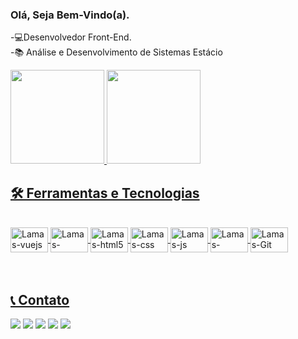 ### Olá, Seja Bem-Vindo(a). 
-💻Desenvolvedor Front-End.<br>
-📚 Análise e Desenvolvimento de Sistemas Estácio<br>

<div>
  <a href="https://github.com/nelson-ti">
  <img height="150em" src="https://github-readme-stats.vercel.app/api?username=Nelson-ti&show_icons=true&theme=dark"/>
  <img height="150em" src="https://github-readme-stats.vercel.app/api/top-langs/?username=Nelson-ti&layout=compact&langs_count=7&theme=dark"/>
</div>

## 🛠️ Ferramentas e Tecnologias

<div style="display: inline_block"><br>
  <img align="center" alt="Lamas-vuejs" height="40" width="60" src="https://cdn.jsdelivr.net/gh/devicons/devicon/icons/vuejs/vuejs-original-wordmark.svg" />      
  <img align="center" alt="Lamas-vuetify" height="40" width="60" src="https://cdn.jsdelivr.net/gh/devicons/devicon/icons/vuetify/vuetify-original.svg" />
  <img align="center" alt="Lamas-html5" height="40" width="60" src="https://cdn.jsdelivr.net/gh/devicons/devicon/icons/html5/html5-plain-wordmark.svg" />
  <img align="center" alt="Lamas-css" height="40" width="60" src="https://cdn.jsdelivr.net/gh/devicons/devicon/icons/css3/css3-plain-wordmark.svg" />
  <img align="center" alt="Lamas-js" height="40" width="60" src="https://cdn.jsdelivr.net/gh/devicons/devicon/icons/javascript/javascript-plain.svg" />       
 <img align="center" alt="Lamas-typescript" height="40" width="60" src= "https://cdn.jsdelivr.net/gh/devicons/devicon/icons/typescript/typescript-original.svg" />
 <img align="center" alt="Lamas-Git" height="40" width="60" src= "https://cdn.jsdelivr.net/gh/devicons/devicon/icons/git/git-original.svg" />
</div>

<br>
<br>

## 📞 Contato
<div> 
    <a href="https://www.linkedin.com/in/nelson-marques-5764a5191/" target="_blank">
    <img src="https://img.shields.io/badge/-LinkedIn-%230077B5?style=for-the-badge&logo=linkedin&logoColor=white" target="_blank"></a> 
    <a href="https://t.me/Nelsontaveira" target="_blank">
    <img src="https://img.shields.io/badge/Telegram-2CA5E0?style=for-the-badge&logo=telegram&logoColor=white" target="_blank"></a> 
     <a href="https://wa.me/5521966210600" target="_blank">
    <img src="https://img.shields.io/badge/WhatsApp-25D366?style=for-the-badge&logo=whatsapp&logoColor=white" target="_blank"></a> 
    <a href="https://www.instagram.com/1nelsonmarques/" target="_blank">
    <img src="https://img.shields.io/badge/-Instagram-%23E4405F?style=for-the-badge&logo=instagram&logoColor=white" target="_blank"></a>
    <a href = "mailto:nelson.taveira.ti@gmail.com">
    <img src="https://img.shields.io/badge/-Hotmail-%23333?style=for-the-badge&logo=hotmail&logoColor=white" target="_blank"></a>
    
  </div> 
    
  <br>
